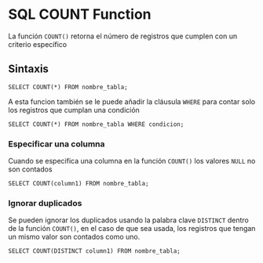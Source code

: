 # SQL COUNT Function

La función `COUNT()` retorna el número de registros que cumplen con un criterio específico

## Sintaxis

```
SELECT COUNT(*) FROM nombre_tabla;
```

A esta funcion también se le puede añadir la cláusula `WHERE` para contar solo los registros que cumplan una condición

```
SELECT COUNT(*) FROM nombre_tabla WHERE condicion;
```

### Especificar una columna

Cuando se especifica una columna en la función `COUNT()` los valores `NULL` no son contados

```
SELECT COUNT(column1) FROM nombre_tabla;
```

### Ignorar duplicados

Se pueden ignorar los duplicados usando la palabra clave `DISTINCT` dentro de la función `COUNT()`, en el caso de que sea usada, los registros que tengan un mismo valor son contados como uno.

```
SELECT COUNT(DISTINCT column1) FROM nombre_tabla;
```